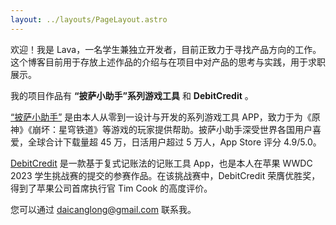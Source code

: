 ```yaml
---
layout: ../layouts/PageLayout.astro
---
```


欢迎！我是 Lava，一名学生兼独立开发者，目前正致力于寻找产品方向的工作。这个博客目前用于存放上述作品的介绍与在项目中对产品的思考与实践，用于求职展示。

我的项目作品有 **“披萨小助手”系列游戏工具** 和 **DebitCredit** 。

<a href="projects/pizza-helper-intro" class="font-bold">“披萨小助手”</a> 是由本人从零到一设计与开发的系列游戏工具 APP，致力于为《原神》《崩坏：星穹铁道》等游戏的玩家提供帮助。披萨小助手深受世界各国用户喜爱，全球合计下载量超 45 万，日活用户超过 5 万人，App Store 评分 4.9/5.0。

<a href="projects/debitcredit-intro" class="font-bold">DebitCredit</a> 是一款基于复式记账法的记账工具 App，也是本人在苹果 WWDC 2023 学生挑战赛的提交的参赛作品。在该挑战赛中，DebitCredit 荣膺优胜奖，得到了苹果公司首席执行官 Tim Cook 的高度评价。

您可以通过 daicanglong@gmail.com 联系我。
